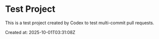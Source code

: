 # Test Project

This is a test project created by Codex to test multi-commit pull requests.

Created at: 2025-10-01T03:31:08Z
